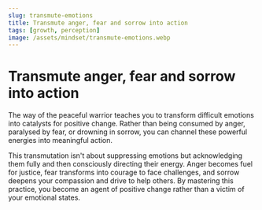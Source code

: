 ```yaml
---
slug: transmute-emotions
title: Transmute anger, fear and sorrow into action
tags: [growth, perception]
image: /assets/mindset/transmute-emotions.webp
---
```


# Transmute anger, fear and sorrow into action

<!-- truncate -->

The way of the peaceful warrior teaches you to transform difficult emotions into catalysts for
positive change. Rather than being consumed by anger, paralysed by fear, or drowning in sorrow, you
can channel these powerful energies into meaningful action.

This transmutation isn't about suppressing emotions but acknowledging them fully and then
consciously directing their energy. Anger becomes fuel for justice, fear transforms into courage to
face challenges, and sorrow deepens your compassion and drive to help others. By mastering this
practice, you become an agent of positive change rather than a victim of your emotional states.

